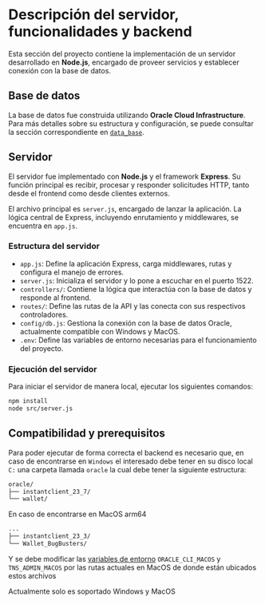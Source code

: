 # Descripción del servidor, funcionalidades y backend

Esta sección del proyecto contiene la implementación de un servidor desarrollado en **Node.js**, encargado de proveer servicios y establecer conexión con la base de datos.

## Base de datos

La base de datos fue construida utilizando **Oracle Cloud Infrastructure**. Para más detalles sobre su estructura y configuración, se puede consultar la sección correspondiente en [`data_base`](../backend/data_base).

## Servidor

El servidor fue implementado con **Node.js** y el framework **Express**. Su función principal es recibir, procesar y responder solicitudes HTTP, tanto desde el frontend como desde clientes externos.

El archivo principal es `server.js`, encargado de lanzar la aplicación. La lógica central de Express, incluyendo enrutamiento y middlewares, se encuentra en `app.js`.

### Estructura del servidor

- `app.js`: Define la aplicación Express, carga middlewares, rutas y configura el manejo de errores.
- `server.js`: Inicializa el servidor y lo pone a escuchar en el puerto 1522.
- `controllers/`: Contiene la lógica que interactúa con la base de datos y responde al frontend.
- `routes/`: Define las rutas de la API y las conecta con sus respectivos controladores.
- `config/db.js`: Gestiona la conexión con la base de datos Oracle, actualmente compatible con Windows y MacOS.
- `.env`: Define las variables de entorno necesarias para el funcionamiento del proyecto.

### Ejecución del servidor

Para iniciar el servidor de manera local, ejecutar los siguientes comandos:

```bash
npm install
node src/server.js
```

## Compatibilidad y prerequisitos

Para poder ejecutar de forma correcta el backend es necesario que, en caso de encontrarse en `Windows` el interesado debe tener en su disco local `C:` una carpeta llamada `oracle` la cual debe tener la siguiente estructura: 

```bash
oracle/
├── instantclient_23_7/
└── wallet/
```
En caso de encontrarse en MacOS arm64

```bash
...
├── instantclient_23_3/
└── Wallet_BugBusters/
```
Y se debe modificar las [variables de entorno](.env) 
`ORACLE_CLI_MACOS` y `TNS_ADMIN_MACOS` por las rutas actuales en MacOS de donde están ubicados estos archivos

Actualmente solo es soportado Windows y MacOS